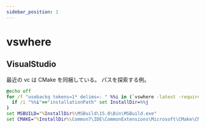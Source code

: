 ```yaml
---
sidebar_position: 1
---
```


# vswhere

## VisualStudio

最近の vc は CMake を同梱している。
パスを探索する例。

```bat
@echo off
for /f "usebackq tokens=1* delims=: " %%i in (`vswhere -latest -requires Microsoft.Component.MSBuild`) do (
  if /i "%%i"=="installationPath" set InstallDir=%%j
)
set MSBUILD="%InstallDir%\MSBuild\15.0\Bin\MSBuild.exe"
set CMAKE="%InstallDir%\Common7\IDE\CommonExtensions\Microsoft\CMake\CMake\bin\cmake.exe"
```
